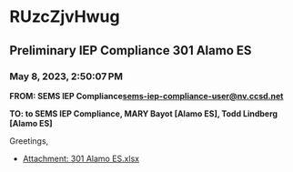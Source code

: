 # RUzcZjvHwug
## Preliminary IEP Compliance 301 Alamo ES
### May 8, 2023, 2:50:07 PM
**FROM: SEMS IEP Compliance<sems-iep-compliance-user@nv.ccsd.net>**

**TO: to SEMS IEP Compliance, MARY Bayot [Alamo ES], Todd Lindberg [Alamo ES]**


Greetings, 





* [Attachment: 301 Alamo ES.xlsx](RUzcZjvHwug-attachment-1.xlsx)
